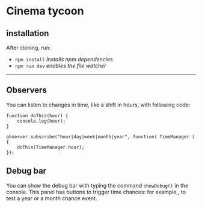 # Cinema tycoon

## installation
After cloning, run: 
 
 - `npm install` _Installs npm dependencies_
 - `npm run dev` _enables the file watcher_
 
___

## Observers
You can listen to changes in time, like a shift in hours, with following code:

```
function doThis(hour) {
    console.log(hour);
}

observer.subscribe("hour|day|week|month|year", function( TimeManager ) {
    doThis(TimeManager.hour);
});
```

## Debug bar
You can show the debug bar with typing the command `showDebug()` in the console.
This panel has buttons to trigger time chances: for example,, to test a year or a month chance event.